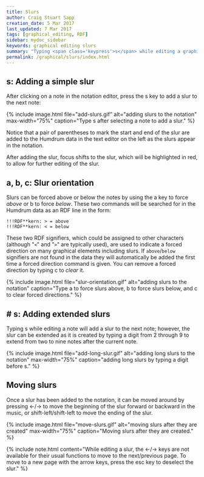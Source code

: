 ```yaml
---
title: Slurs
author: Craig Stuart Sapp
creation_date: 5 Mar 2017
last_updated: 7 Mar 2017
tags: [graphical_editing, RDF]
sidebar: mydoc_sidebar
keywords: graphical editing slurs
summary: "Typing <span class='keypress'>s</span> while editing a graphical note adds a slur to the next note."
permalink: /graphical/slurs/index.html
---
```


## <span class="keypress">s</span>: Adding a simple slur ##

After clicking on a note in the notation editor, press
the <span class="keypress">s</span> key to add a slur to the next note:

{% include image.html
	file="add-slurs.gif"
	alt="adding slurs to the notation"
	max-width="75%"
	caption="Type <span class='keypress'>s</span> after selecting a note to add a slur."
%}

Notice that a pair of parentheses to mark the start and end of the
slur are added to the Humdrum data in the text editor on the left
as the slurs appear in the notation.

After adding the slur, focus shifts to the slur, which will be highlighted
in red, to allow for further editing of the slur.

## <span class="keypress">a</span>, <span class="keypress">b</span>, <span class="keypress">c</span>: Slur orientation ##

Slurs can be forced above or below the notes by using the <span
class="keypress">a</span> key to force *above* or <span
class="keypress">b</span> to force *below*.  These two commands
will be searched for in the Humdrum data as an RDF line in the form:

```humdrum
!!!RDF**kern: > = above
!!!RDF**kern: < = below
```

These two RDF signifiers, which could be assigned to other characters
(although "`<`" and "`>`" are typically used), are used to
indicate a forced direction on many graphical elements including
slurs.  If `above`/`below` signifiers are not found in the data
they will automatically be added the first time a forced direction
command is given.  You can remove a forced direction by typing <span
class="keypress">c</span> to *clear* it.

{% include image.html
	file="slur-orientation.gif"
	alt="adding slurs to the notation"
	caption="Type <span class='keypress'>a</span> to force slurs above, 
	              <span class='keypress'>b</span> to force slurs below, and
	              <span class='keypress'>c</span> to clear forced directions."
%}

## <span class="keypress meta">#</span> <span class="keypress">s</span>: Adding extended slurs ##

Typing <span class="keypress">s</span> while editing a note will
add a slur to the next note; however, the slur can be extended as
it is created by typing a digit from <span class="keypress">2</span>
through <span class="keypress">9</span> to extend from two to nine
notes after the current note.


{% include image.html
	file="add-long-slur.gif"
	alt="adding long slurs to the notation"
	max-width="75%"
	caption="adding long slurs by typing a digit before <span class='keypress'>s</span>."
%}

## Moving slurs ##

Once a slur has been added to the notation, it can be moved around by pressing
<span class="keypress">&larr;</span>/<span class="keypress">&rarr;</span>
to move the beginning of the slur forward or backward in the music, or
<span class="keypress">shift-left</span>/<span class="keypress">shift-left</span>
to move the ending of the slur.


{% include image.html
	file="move-slurs.gif"
	alt="moving slurs after they are created"
	max-width="75%"
	caption="Moving slurs after they are created."
%}

{% include note.html
	content="While editing a slur, the <span class='keypress'>&larr;</span>/<span class='keypress'>&rarr;</span> keys are not available for their usual functions to move to the next/previous page.  To move to a new page with the arrow keys, press the <span class='keypress'>esc</span> key to deselect the slur."
%}



